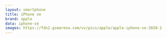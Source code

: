 ```yaml
---
layout: smartphone
title: iPhone se
brand: apple
data: iphone-se
images: https://fdn2.gsmarena.com/vv/pics/apple/apple-iphone-se-2020-2.jpg
---
```

